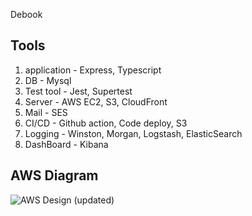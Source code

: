 Debook 

## Tools
1. application - Express, Typescript
2. DB - Mysql
3. Test tool - Jest, Supertest 
4. Server - AWS EC2, S3, CloudFront
5. Mail - SES 
6. CI/CD - Github action, Code deploy, S3
7. Logging - Winston, Morgan, Logstash, ElasticSearch
8. DashBoard - Kibana

## AWS Diagram
![AWS Design (updated)](https://user-images.githubusercontent.com/66298285/177062932-7044cda9-a717-43aa-b4aa-5a52f3ae5d0a.png)

